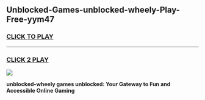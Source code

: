 
## Unblocked-Games-unblocked-wheely-Play-Free-yym47
<h3>
<a href="https://premium76.site?title=unblocked-wheely&ref=18A1">CLICK TO PLAY</a></h3>
<hr>

<h3>
<a href="https://premium76.site?title=unblocked-wheely&ref=18A1">CLICK 2 PLAY</a>
  
</h3>

<a href="https://premium76.site?title=unblocked-wheely&ref=18A1"><img src="https://clearcache.store/games.png"></a>


**unblocked-wheely games unblocked: Your Gateway to Fun and Accessible Online Gaming**
